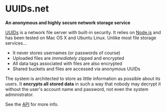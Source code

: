 # UUIDs.net

**An anonymous and highly secure network storage service**

[UUIDs](https://uuids.net) is a network file server with built-in security. It relies on [Node.js](http://nodejs.org/) and has been tested on Mac OS X and Ubuntu Linux. Unlike most file storage services...
* It never stores usernames (or passwords of course)
* Uploaded files are *immediately* zipped and encrypted
* All data tags associated with files are also encrypted
* Shared buckets and files are accessed via anonymous UUIDs

The system is architected to store as little information as possible about its users. It **encrypts all stored data** in such a way that nobody may decrypt it without the user's account name and password, not even the system administrator.

See the [API](docs/API.md) for more info.
